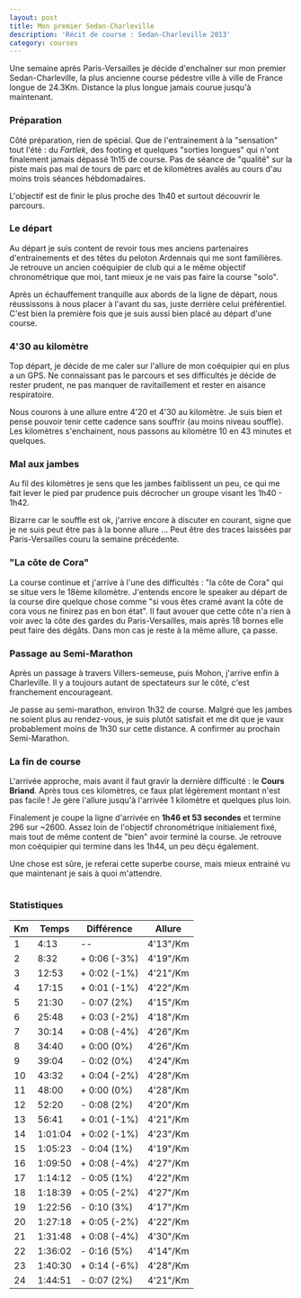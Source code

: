 ```yaml
---
layout: post
title: Mon premier Sedan-Charleville
description: 'Récit de course : Sedan-Charleville 2013'
category: courses
---
```


Une semaine après Paris-Versailles je décide d'enchaîner sur mon premier
Sedan-Charleville, la plus ancienne course pédestre ville à ville de France
longue de 24.3Km. Distance la plus longue jamais courue jusqu'à maintenant.

### Préparation

Côté préparation, rien de spécial. Que de l'entrainement à la "sensation" tout
l'été : du _Fartlek_, des footing et quelques "sorties longues" qui
n'ont finalement jamais dépassé 1h15 de course. Pas de séance de
"qualité" sur la piste mais pas mal de tours de parc et de kilomètres avalés
au cours d'au moins trois séances hébdomadaires.

L'objectif est de finir le plus proche des 1h40 et surtout découvrir
le parcours.

### Le départ

Au départ je suis content de revoir tous mes anciens partenaires d'entrainements
et des têtes du peloton Ardennais qui me sont familières. Je retrouve un
ancien coéquipier de club qui a le même objectif chronométrique que moi, tant
mieux je ne vais pas faire la course "solo".

Après un échauffement tranquille aux abords de la ligne de départ, nous
réussissons à nous placer à l'avant du sas, juste derrière celui préférentiel.
C'est bien la première fois que je suis aussi bien placé au départ d'une course.

### 4'30 au kilomètre

Top départ, je décide de me caler sur l'allure de mon coéquipier qui en plus
a un GPS. Ne connaissant pas le parcours et ses difficultés je décide de rester
prudent, ne pas manquer de ravitaillement et rester en aisance respiratoire.

Nous courons à une allure entre 4'20 et 4'30 au kilomètre. Je suis bien et
pense pouvoir tenir cette cadence sans souffrir (au moins niveau souffle).
Les kilomètres s'enchainent, nous passons au kilomètre 10 en 43 minutes et
quelques.

### Mal aux jambes

Au fil des kilomètres je sens que les jambes faiblissent un peu, ce qui me fait
lever le pied par prudence puis décrocher un groupe visant les 1h40 - 1h42.

Bizarre car le souffle est ok, j'arrive encore à discuter en courant, signe que
je ne suis peut être pas à la bonne allure ... Peut être des traces laissées par
Paris-Versailles couru la semaine précédente.

### "La côte de Cora"

La course continue et j'arrive à l'une des difficultés :
"la côte de Cora" qui se situe vers le 18ème kilomètre.
J'entends encore le speaker au départ de la course dire quelque chose comme
"si vous êtes cramé avant la côte de cora vous ne finirez pas en bon état".
Il faut avouer que cette côte n'a rien à voir avec la côte des gardes du
Paris-Versailles, mais après 18 bornes elle peut faire des dégâts. Dans mon cas
je reste à la même allure, ça passe.

### Passage au Semi-Marathon

Après un passage à travers Villers-semeuse, puis Mohon, j'arrive enfin
à Charleville. Il y a toujours autant de spectateurs sur le côté, c'est
franchement encourageant.

Je passe au semi-marathon, environ 1h32 de course. Malgré que les jambes
ne soient plus au rendez-vous, je suis plutôt satisfait et me dit que je vaux
probablement moins de 1h30 sur cette distance. A confirmer au prochain
Semi-Marathon.

### La fin de course

L'arrivée approche, mais avant il faut gravir la dernière difficulté : le
**Cours Briand**. Après tous ces kilomètres, ce faux plat légèrement montant
n'est pas facile ! Je gère l'allure jusqu'à l'arrivée 1 kilomètre et quelques
plus loin.

Finalement je coupe la ligne d'arrivée en **1h46 et 53 secondes** et termine
296 sur ~2600.
Assez loin de l'objectif chronométrique initialement fixé, mais tout de même
content de "bien" avoir terminé la course. Je retrouve mon coéquipier qui
termine dans les 1h44, un peu déçu également.

Une chose est sûre, je referai cette superbe course, mais mieux entrainé vu
que maintenant je sais à quoi m'attendre.

<img
  class="ctr img-thumbnail"
  data-src="https://dl.dropboxusercontent.com/u/5236486/runner.sh/img/2013/sc2013.jpg"
  src="data:image/gif;base64,R0lGODlhAQABAAAAACH5BAEKAAEALAAAAAABAAEAAAICTAEAOw=="
  onload="lzld(this)" />

### Statistiques

| Km       | Temps    | Différence    | Allure   |
| -------- | -------- | ------------- | -------- |
| 1        | 4:13     | --            | 4'13"/Km |
| 2        | 8:32     | + 0:06 (-3%)  | 4'19"/Km |
| 3        | 12:53    | + 0:02 (-1%)  | 4'21"/Km |
| 4        | 17:15    | + 0:01 (-1%)  | 4'22"/Km |
| 5        | 21:30    | - 0:07 (2%)   | 4'15"/Km |
| 6        | 25:48    | + 0:03 (-2%)  | 4'18"/Km |
| 7        | 30:14    | + 0:08 (-4%)  | 4'26"/Km |
| 8        | 34:40    | + 0:00 (0%)   | 4'26"/Km |
| 9        | 39:04    | - 0:02 (0%)   | 4'24"/Km |
| 10       | 43:32    | + 0:04 (-2%)  | 4'28"/Km |
| 11       | 48:00    | + 0:00 (0%)   | 4'28"/Km |
| 12       | 52:20    | - 0:08 (2%)   | 4'20"/Km |
| 13       | 56:41    | + 0:01 (-1%)  | 4'21"/Km |
| 14       | 1:01:04  | + 0:02 (-1%)  | 4'23"/Km |
| 15       | 1:05:23  | - 0:04 (1%)   | 4'19"/Km |
| 16       | 1:09:50  | + 0:08 (-4%)  | 4'27"/Km |
| 17       | 1:14:12  | - 0:05 (1%)   | 4'22"/Km |
| 18       | 1:18:39  | + 0:05 (-2%)  | 4'27"/Km |
| 19       | 1:22:56  | - 0:10 (3%)   | 4'17"/Km |
| 20       | 1:27:18  | + 0:05 (-2%)  | 4'22"/Km |
| 21       | 1:31:48  | + 0:08 (-4%)  | 4'30"/Km |
| 22       | 1:36:02  | - 0:16 (5%)   | 4'14"/Km |
| 23       | 1:40:30  | + 0:14 (-6%)  | 4'28"/Km |
| 24       | 1:44:51  | - 0:07 (2%)   | 4'21"/Km |
